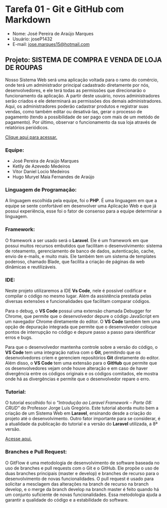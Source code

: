 # Tarefa 01 - Git e GitHub com Markdown
* Nome: José Pereira de Araújo Marques
* Usuário: joseP1432
* E-mail: jose.marques15@hotmail.com

## Projeto: SISTEMA DE COMPRA E VENDA DE LOJA DE ROUPAS
Nosso Sistema Web será uma aplicação voltada para o ramo do comércio, onde terá um administrador principal cadastrado diretamente por nós, desenvolvedores, e ele terá todas as permissões que direcionarão o funcionamento da aplicação. A partir deste usuário, novos administradores serão criados e ele determinará as permissões dos demais administradores. Aqui, os administradores poderão cadastrar produtos e registrar suas vendas, como também editar ou desativá-las, gerar o processo de pagamento (tendo a possibilidade de ser pago com mais de um metódo de pagamento). Por último, observar o funcionamento da sua loja através de relatórios periódicos. 

[Clique aqui para acessar.](https://github.com/vitordaniel31/sisvenda.git)

### Equipe:
* José Pereira de Araújo Marques
* Ketlly de Azevedo Medeiros
* Vitor Daniel Locio Medeiros
* Hugo Muryel Maia Fernandes de Araújo

### Linguagem de Programação:
A linguagem escolhida pela equipe, foi o **PHP**. É uma linguagem em que a equipe se sente confortável em desenvolver uma Aplicação Web e que já possui experiência, esse foi o fator de consenso para a equipe determinar a linguagem.

### Framework:
O framework a ser usado será o **Laravel**. Ele é um framework em que possui muitos recursos embutidos que facilitam o desenvolvimento: sistema de roteamento, gerenciamento de banco de dados, autenticação, cache, envio de e-mails, e muito mais. Ele também tem um sistema de templates poderoso, chamado Blade, que facilita a criação de páginas da web dinâmicas e reutilizáveis.

### IDE:
Neste projeto utilizaremos a IDE **Vs Code**, nele é possível codificar e compilar o código no mesmo lugar. Além da assistência prestada pelas diversas extensões e funcionalidades que facilitam comparar códigos. 

Para o debug, o **VS Code** possui uma extensão chamada Debugger for Chrome, que permite que o desenvolvedor depure o código JavaScript em um navegador Chrome diretamente do editor. O **VS Code** também tem uma opção de depuração integrada que permite que o desenvolvedor coloque pontos de interrupção no código e depure passo a passo para identificar erros e bugs.

Para que o desenvolvedor mantenha controle sobre a versão do código, o **VS Code** tem uma integração nativa com o **Git**, permitindo que os desenvolvedores criem e gerenciem repositórios **Git** diretamente do editor. Além disso, o **VS Code** tem uma extensão para o **GitHub** que permite que os desenvolvedores vejam onde houve alteração e em caso de haver divergência entre os códigos originais e os códigos comitados, ele mostra onde há as divergências e permite que o desenvolvedor repare o erro.

### Tutorial:
O tutorial escolhido foi o *"Introdução ao Laravel Framework – Parte 08: CRUD"* do Professor Jorge Luís Gregório. Este tutorial aborda muito bem a criação de um Sistema Web em **Laravel**, ensinando desde a criação do projeto até o desenvolvimento. Outro fator importante para se considerar, é a atualidade da publicação do tutorial e a versão do **Laravel** utilizada, a 8ª versão.

[Acesse aqui.](https://www.jlgregorio.com.br/2022/09/06/introducao-ao-laravel-framework-parte-08-crud/)

### Branches e Pull Request:
O GitFlow é uma metodologia de desenvolvimento de software baseada no uso de branches e pull requests com o Git e o GitHub. Ele propõe o uso de duas branches principais (master e develop) e branches de recurso para o desenvolvimento de novas funcionalidades. O pull request é usado para solicitar a mesclagem das alterações na branch de recurso na branch develop, e o merge da branch develop na branch master é feito quando há um conjunto suficiente de novas funcionalidades. Essa metodologia ajuda a garantir a qualidade do código e a estabilidade do software.